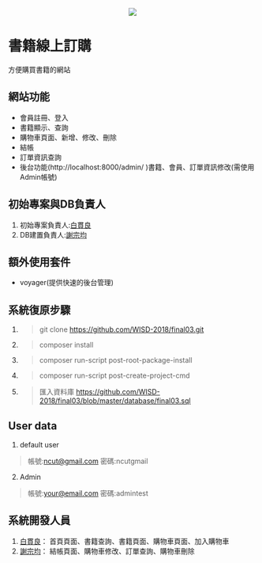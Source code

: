 <p align="center"><img src="https://i.imgur.com/O0lse0W.png"></p>

# 書籍線上訂購

方便購買書籍的網站

## 網站功能
- 會員註冊、登入
- 書籍顯示、查詢
- 購物車頁面、新增、修改、刪除
- 結帳
- 訂單資訊查詢
- 後台功能(http://localhost:8000/admin/ )書籍、會員、訂單資訊修改(需使用Admin帳號)

## 初始專案與DB負責人
1. 初始專案負責人:[白貫良](https://github.com/3A532088)
2. DB建置負責人:[謝宗均](https://github.com/3A532090)

## 額外使用套件
- voyager(提供快速的後台管理)

## 系統復原步驟
1. > git clone https://github.com/WISD-2018/final03.git
2. > composer install
3. > composer run-script post-root-package-install
4. > composer run-script post-create-project-cmd
5. > 匯入資料庫 https://github.com/WISD-2018/final03/blob/master/database/final03.sql

## User data
1. default user
> 帳號:ncut@gmail.com 密碼:ncutgmail

2. Admin
> 帳號:your@email.com 密碼:admintest

## 系統開發人員
1. [白貫良](https://github.com/3A532088)：
首頁頁面、書籍查詢、書籍頁面、購物車頁面、加入購物車
2. [謝宗均](https://github.com/3A532090)：
結帳頁面、購物車修改、訂單查詢、購物車刪除
